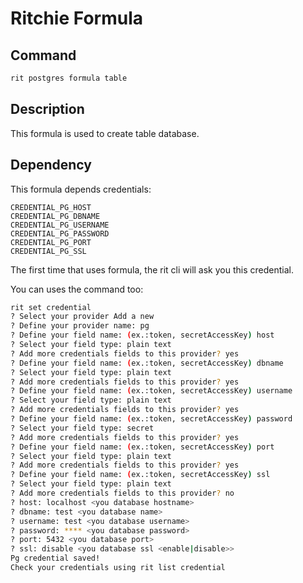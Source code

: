 # Ritchie Formula

## Command

````bash
rit postgres formula table
````

## Description

This formula is used to create table database.

## Dependency

This formula depends credentials:
```
CREDENTIAL_PG_HOST
CREDENTIAL_PG_DBNAME
CREDENTIAL_PG_USERNAME
CREDENTIAL_PG_PASSWORD
CREDENTIAL_PG_PORT
CREDENTIAL_PG_SSL
```
The first time that uses formula, the rit cli will ask you this credential.

You can uses the command too:
````bash
rit set credential 
? Select your provider Add a new
? Define your provider name: pg
? Define your field name: (ex.:token, secretAccessKey) host
? Select your field type: plain text
? Add more credentials fields to this provider? yes
? Define your field name: (ex.:token, secretAccessKey) dbname
? Select your field type: plain text
? Add more credentials fields to this provider? yes
? Define your field name: (ex.:token, secretAccessKey) username
? Select your field type: plain text
? Add more credentials fields to this provider? yes
? Define your field name: (ex.:token, secretAccessKey) password
? Select your field type: secret
? Add more credentials fields to this provider? yes
? Define your field name: (ex.:token, secretAccessKey) port
? Select your field type: plain text
? Add more credentials fields to this provider? yes
? Define your field name: (ex.:token, secretAccessKey) ssl
? Select your field type: plain text
? Add more credentials fields to this provider? no
? host: localhost <you database hostname>
? dbname: test <you database name>
? username: test <you database username>
? password: **** <you database password>
? port: 5432 <you database port>
? ssl: disable <you database ssl <enable|disable>>
Pg credential saved!
Check your credentials using rit list credential
````
